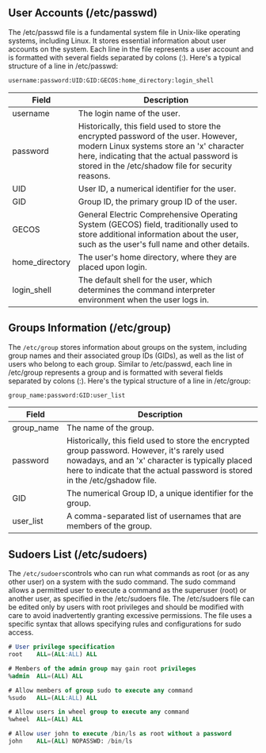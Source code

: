 ## User Accounts (/etc/passwd)
The /etc/passwd file is a fundamental system file in Unix-like operating systems, including Linux. It stores essential information about user accounts on the system. Each line in the file represents a user account and is formatted with several fields separated by colons (:). Here's a typical structure of a line in /etc/passwd:

```bash
username:password:UID:GID:GECOS:home_directory:login_shell
```
| Field            | Description                                                                                                      |
|------------------|------------------------------------------------------------------------------------------------------------------|
| username         | The login name of the user.                                                                                      |
| password         | Historically, this field used to store the encrypted password of the user. However, modern Linux systems store an 'x' character here, indicating that the actual password is stored in the /etc/shadow file for security reasons. |
| UID              | User ID, a numerical identifier for the user.                                                                    |
| GID              | Group ID, the primary group ID of the user.                                                                      |
| GECOS            | General Electric Comprehensive Operating System (GECOS) field, traditionally used to store additional information about the user, such as the user's full name and other details. |
| home_directory   | The user's home directory, where they are placed upon login.                                                     |
| login_shell      | The default shell for the user, which determines the command interpreter environment when the user logs in.     |

## Groups Information (/etc/group)
The `/etc/group` stores information about groups on the system, including group names and their associated group IDs (GIDs), as well as the list of users who belong to each group. Similar to /etc/passwd, each line in /etc/group represents a group and is formatted with several fields separated by colons (:). Here's the typical structure of a line in /etc/group:
```bash
group_name:password:GID:user_list
```
| Field        | Description                                                                                                      |
|--------------|------------------------------------------------------------------------------------------------------------------|
| group_name   | The name of the group.                                                                                           |
| password     | Historically, this field used to store the encrypted group password. However, it's rarely used nowadays, and an 'x' character is typically placed here to indicate that the actual password is stored in the /etc/gshadow file. |
| GID          | The numerical Group ID, a unique identifier for the group.                                                       |
| user_list    | A comma-separated list of usernames that are members of the group.                                                |

## Sudoers List (/etc/sudoers)
The `/etc/sudoers`controls who can run what commands as root (or as any other user) on a system with the sudo command. The sudo command allows a permitted user to execute a command as the superuser (root) or another user, as specified in the /etc/sudoers file. The /etc/sudoers file can be edited only by users with root privileges and should be modified with care to avoid inadvertently granting excessive permissions. The file uses a specific syntax that allows specifying rules and configurations for sudo access.

```sql
# User privilege specification
root    ALL=(ALL:ALL) ALL

# Members of the admin group may gain root privileges
%admin  ALL=(ALL) ALL

# Allow members of group sudo to execute any command
%sudo   ALL=(ALL:ALL) ALL

# Allow users in wheel group to execute any command
%wheel  ALL=(ALL) ALL

# Allow user john to execute /bin/ls as root without a password
john    ALL=(ALL) NOPASSWD: /bin/ls
```


